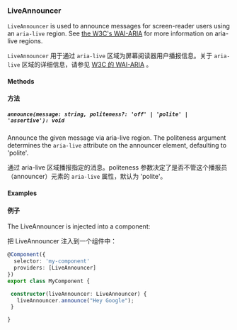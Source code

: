 ### LiveAnnouncer

`LiveAnnouncer` is used to announce messages for screen-reader users using an `aria-live` region.
See [the W3C's WAI-ARIA](https://www.w3.org/TR/wai-aria/states_and_properties#aria-live)
for more information on aria-live regions.

`LiveAnnouncer` 用于通过 `aria-live` 区域为屏幕阅读器用户播报信息。关于 `aria-live` 区域的详细信息，请参见 [W3C 的 WAI-ARIA](https://www.w3.org/TR/wai-aria/states_and_properties#aria-live) 。

#### Methods

#### 方法

##### `announce(message: string, politeness?: 'off' | 'polite' | 'assertive'): void`

Announce the given message via aria-live region. The politeness argument determines the 
`aria-live` attribute on the announcer element, defaulting to 'polite'.

通过 aria-live 区域播报指定的消息。politeness 参数决定了是否不管这个播报员（announcer）元素的 `aria-live` 属性，默认为 'polite'。

#### Examples

#### 例子

The LiveAnnouncer is injected into a component:

把 LiveAnnouncer 注入到一个组件中：

```ts
@Component({
  selector: 'my-component'
  providers: [LiveAnnouncer]
})
export class MyComponent {

 constructor(liveAnnouncer: LiveAnnouncer) {
   liveAnnouncer.announce("Hey Google");
 }

}
```
